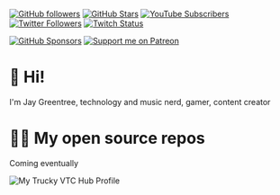 [![GitHub followers](https://img.shields.io/github/followers/jaygreentree?logo=GitHub&style=for-the-badge)](https://github.com/jaygreentree)
[![GitHub Stars](https://img.shields.io/github/stars/jaygreentree?logo=github&style=for-the-badge)](https://github.com/jaygreentree)
[![YouTube Subscribers](https://img.shields.io/youtube/channel/subscribers/UCTIKg0f0UuTN9jxxuL-EnNA?logo=youtube&logoColor=E05D44&style=for-the-badge&label=YouTube)](https://www.youtube.com/c/TechnUCTIKg0f0UuTN9jxxuL-EnNAoTimLive?sub_confirmation=1)
[![Twitter Followers](https://img.shields.io/twitter/follow/jaygjr2003?color=0E7FC0&logo=twitter&style=for-the-badge&label=Twitter)](https://twitter.com/jaygjr2003)
[![Twitch Status](https://img.shields.io/twitch/status/jaygjr2003?color=9147FF&logo=twitch&style=for-the-badge)](https://twitch.tv/jaygreentree)

[![GitHub Sponsors](https://img.shields.io/github/sponsors/jaygreentree?color=BF4B8A&logo=githubsponsors&style=for-the-badge&label=Sponsor%20on%20Github)](https://github.com/sponsors/jaygreentree)
[![Support me on Patreon](https://img.shields.io/endpoint.svg?url=https%3A%2F%2Fshieldsio-patreon.vercel.app%2Fapi%3Fusername%3Djaygreentree%26type%3Dpatrons&style=for-the-badge)](https://patreon.com/jaygreentree)

# 👋 Hi!

I'm Jay Greentree, technology and music nerd, gamer, content creator

# 🧑‍💻 My open source repos

Coming eventually
<!--
# 📊 My Stats

[![Jay's github stats](https://github-readme-stats.vercel.app/api?username=jaygreentree&show_icons=true&count_private=true&theme=radical&hide=stars)](https://github.com/jaygreentree)

[![GitHub Streak](https://github-readme-streak-stats.herokuapp.com/?user=jaygreentree&theme=dark&count_private=true&theme=radical)](https://github.com/jaygreentree)
-->


![My Trucky VTC Hub Profile](https://e.truckyapp.com/user/8267/badge)
